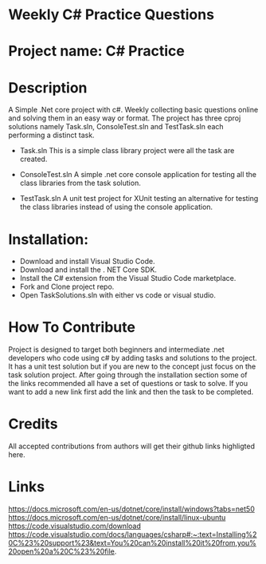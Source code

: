 # Weekly C# Practice Questions

# Project name: C# Practice

# Description 
A Simple .Net core project with c#. Weekly collecting basic questions online and solving them in an easy way or format. The project has three cproj solutions namely Task.sln, ConsoleTest.sln and TestTask.sln each performing a distinct task.

 - Task.sln
   This is a simple class library project were all the task are created.

- ConsoleTest.sln
  A simple .net core console application for testing all the class libraries from the task solution.

- TestTask.sln
  A unit test project for XUnit testing an alternative for testing the class libraries instead of using the console application.

# Installation: 
- Download and install Visual Studio Code.
- Download and install the . NET Core SDK.
- Install the C# extension from the Visual Studio Code marketplace.
- Fork and Clone project repo.
- Open TaskSolutions.sln with either vs code or visual studio.

# How To Contribute
Project is designed to target both beginners and intermediate .net developers who code using c# by adding tasks and solutions to the project. It has a unit test solution but if you are new to the concept just focus on the task solution project. After going through the installation section some of the links recommended all have a set of questions or task to solve. If you want to add a new link first add the link and then the task to be completed.


# Credits
All accepted contributions from authors will get their github links highligted here. 

# Links
https://docs.microsoft.com/en-us/dotnet/core/install/windows?tabs=net50
https://docs.microsoft.com/en-us/dotnet/core/install/linux-ubuntu
https://code.visualstudio.com/download
https://code.visualstudio.com/docs/languages/csharp#:~:text=Installing%20C%23%20support%23&text=You%20can%20install%20it%20from,you%20open%20a%20C%23%20file.
